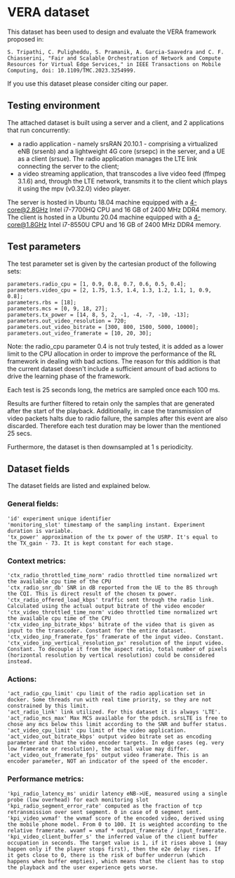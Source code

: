 # VERA dataset

This dataset has been used to design and evaluate the VERA framework proposed in:

```
S. Tripathi, C. Puligheddu, S. Pramanik, A. Garcia-Saavedra and C. F. Chiasserini, "Fair and Scalable Orchestration of Network and Compute Resources for Virtual Edge Services," in IEEE Transactions on Mobile Computing, doi: 10.1109/TMC.2023.3254999.
```
If you use this dataset please consider citing our paper.
## Testing environment

The attached dataset is built using a server and a client, and 2 applications that run concurrently:
- a radio application - namely srsRAN 20.10.1 - comprising a virtualized eNB (srsenb) and a lightweight 4G core (srsepc) in the server, and a UE as a client (srsue). The radio application manages the LTE link connecting the server to the client;
- a video streaming application, that transcodes a live video feed (ffmpeg 3.1.6) and, through the LTE network, transmits it to the client which plays it using the mpv (v0.32.0) video player.

The server is hosted in Ubuntu 18.04 machine equipped with a 4-core@2.8GHz Intel i7-7700HQ CPU and 16 GB of 2400 MHz DDR4 memory.
The client is hosted in a Ubuntu 20.04 machine equipped with a 4-core@1.8GHz Intel i7-8550U CPU and 16 GB of 2400 MHz DDR4 memory.

## Test parameters

The test parameter set is given by the cartesian product of the following sets:

```
parameters.radio_cpu = [1, 0.9, 0.8, 0.7, 0.6, 0.5, 0.4];
parameters.video_cpu = [2, 1.75, 1.5, 1.4, 1.3, 1.2, 1.1, 1, 0.9, 0.8];
parameters.rbs = [18];
parameters.mcs = [0, 9, 18, 27];
parameters.tx_power = [14, 8, 5, 2, -1, -4, -7, -10, -13];
parameters.out_video_resolution = 720;
parameters.out_video_bitrate = [300, 800, 1500, 5000, 10000];
parameters.out_video_framerate = [10, 20, 30];
```

Note: the radio_cpu parameter 0.4 is not truly tested, it is added as a lower limit to the CPU allocation in order to improve the performance of the RL framework in dealing with bad actions.
The reason for this addition is that the current dataset doesn't include a sufficient amount of bad actions to drive the learning phase of the framework.

Each test is 25 seconds long, the metrics are sampled once each 100 ms.

Results are further filtered to retain only the samples that are generated after the start of the playback. Additionally, in case the transmission of video packets halts due to radio failure, the samples after this event are also discarded. Therefore each test duration may be lower than the mentioned 25 secs.

Furthermore, the dataset is then downsampled at 1 s periodicity.

## Dataset fields
The dataset fields are listed and explained below.

### General fields:
```
'id' experiment unique identifier
'monitoring_slot' timestamp of the sampling instant. Experiment duration is variable.
'tx_power' approximation of the tx power of the USRP. It's equal to the TX_gain - 73. It is kept constant for each stage.
```

### Context metrics:
```
'ctx_radio_throttled_time_norm' radio throttled time normalized wrt the available cpu time of the CPU
'ctx_radio_snr_db' SNR in dB reported from the UE to the BS through the CQI. This is direct result of the chosen tx power.
'ctx_radio_offered_load_kbps' traffic sent through the radio link. Calculated using the actual output bitrate of the video encoder
'ctx_video_throttled_time_norm' video throttled time normalized wrt the available cpu time of the CPU
'ctx_video_inp_bitrate_kbps' bitrate of the video that is given as input to the transcoder. Constant for the entire dataset.
'ctx_video_inp_framerate_fps' framerate of the input video. Constant.
'ctx_video_inp_vertical_resolution_px' resolution of the input video. Constant. To decouple it from the aspect ratio, total number of pixels (horizontal resolution by vertical resolution) could be considered instead.
```

### Actions:
```
'act_radio_cpu_limit' cpu limit of the radio application set in docker. Some threads run with real time priority, so they are not constrained by this limit.
'act_radio_link' link utilized. For this dataset it is always 'LTE'.
'act_radio_mcs_max' Max MCS available for the pdsch. srsLTE is free to chose any mcs below this limit according to the SNR and buffer status.
'act_video_cpu_limit' cpu limit of the video application.
'act_video_out_bitrate_kbps' output video bitrate set as encoding parameter and that the video encoder targets. In edge cases (eg. very low framerate or resolution), the actual value may differ.
'act_video_out_framerate_fps' output video framerate. This is an encoder parameter, NOT an indicator of the speed of the encoder.
```

### Performance metrics:
```
'kpi_radio_latency_ms' unidir latency eNB->UE, measured using a single probe (low overhead) for each monitoring slot
'kpi_radio_segment_error_rate' computed as the fraction of tcp retransmission over sent segment. 0 in case of 0 segment sent.
'kpi_video_wvmaf' the wvmaf score of the encoded video, derived using the mobile phone model. From 0 to 100. It is weighted according to the relative framerate. wvamf = vmaf * output_framerate / input_framerate.
'kpi_video_client_buffer_s' the inferred value of the client buffer occupation in seconds. The target value is 1, if it rises above 1 (may happen only if the player stops first), then the e2e delay rises. If it gets close to 0, there is the risk of buffer underrun (which happens when buffer empties), which means that the client has to stop the playback and the user experience gets worse.
```